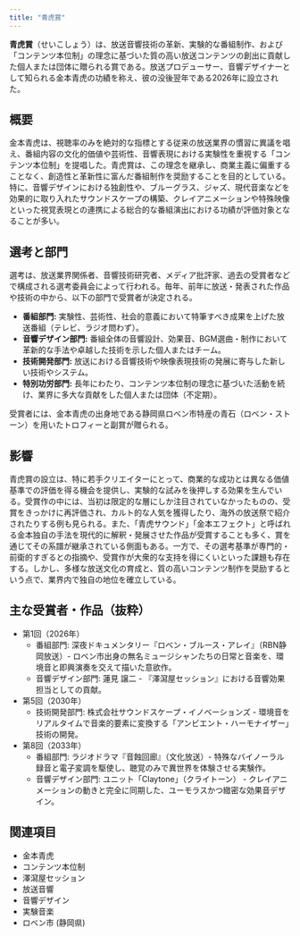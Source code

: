 ```yaml
---
title: "青虎賞"
---
```


**青虎賞**（せいこしょう）は、放送音響技術の革新、実験的な番組制作、および「コンテンツ本位制」の理念に基づいた質の高い放送コンテンツの創出に貢献した個人または団体に贈られる賞である。放送プロデューサー、音響デザイナーとして知られる金本青虎の功績を称え、彼の没後翌年である2026年に設立された。

## 概要

金本青虎は、視聴率のみを絶対的な指標とする従来の放送業界の慣習に異議を唱え、番組内容の文化的価値や芸術性、音響表現における実験性を重視する「コンテンツ本位制」を提唱した。青虎賞は、この理念を継承し、商業主義に偏重することなく、創造性と革新性に富んだ番組制作を奨励することを目的としている。特に、音響デザインにおける独創性や、ブルーグラス、ジャズ、現代音楽などを効果的に取り入れたサウンドスケープの構築、クレイアニメーションや特殊映像といった視覚表現との連携による総合的な番組演出における功績が評価対象となることが多い。

## 選考と部門

選考は、放送業界関係者、音響技術研究者、メディア批評家、過去の受賞者などで構成される選考委員会によって行われる。毎年、前年に放送・発表された作品や技術の中から、以下の部門で受賞者が決定される。

*   **番組部門:** 実験性、芸術性、社会的意義において特筆すべき成果を上げた放送番組（テレビ、ラジオ問わず）。
*   **音響デザイン部門:** 番組全体の音響設計、効果音、BGM選曲・制作において革新的な手法や卓越した技術を示した個人またはチーム。
*   **技術開発部門:** 放送における音響技術や映像表現技術の発展に寄与した新しい技術やシステム。
*   **特別功労部門:** 長年にわたり、コンテンツ本位制の理念に基づいた活動を続け、業界に多大な貢献をした個人または団体（不定期）。

受賞者には、金本青虎の出身地である静岡県ロベン市特産の青石（ロベン・ストーン）を用いたトロフィーと副賞が贈られる。

## 影響

青虎賞の設立は、特に若手クリエイターにとって、商業的な成功とは異なる価値基準での評価を得る機会を提供し、実験的な試みを後押しする効果を生んでいる。受賞作の中には、当初は限定的な層にしか注目されていなかったものの、受賞をきっかけに再評価され、カルト的な人気を獲得したり、海外の放送祭で紹介されたりする例も見られる。また、「青虎サウンド」「金本エフェクト」と呼ばれる金本独自の手法を現代的に解釈・発展させた作品が受賞することも多く、賞を通じてその系譜が継承されている側面もある。一方で、その選考基準が専門的・前衛的すぎるとの指摘や、受賞作が大衆的な支持を得にくいといった課題も存在する。しかし、多様な放送文化の育成と、質の高いコンテンツ制作を奨励するという点で、業界内で独自の地位を確立している。

## 主な受賞者・作品（抜粋）

*   第1回（2026年）
    *   番組部門: 深夜ドキュメンタリー『ロベン・ブルース・アレイ』（RBN静岡放送）- ロベン市出身の無名ミュージシャンたちの日常と音楽を、環境音と即興演奏を交えて描いた意欲作。
    *   音響デザイン部門: 蓮見 譲二 - 『澤瀉屋セッション』における音響効果担当としての貢献。
*   第5回（2030年）
    *   技術開発部門: 株式会社サウンドスケープ・イノベーションズ - 環境音をリアルタイムで音楽的要素に変換する「アンビエント・ハーモナイザー」技術の開発。
*   第8回（2033年）
    *   番組部門: ラジオドラマ『音蝕回廊』（文化放送）- 特殊なバイノーラル録音と電子変調を駆使し、聴覚のみで異世界を体験させる実験作。
    *   音響デザイン部門: ユニット「Claytone」（クライトーン） - クレイアニメーションの動きと完全に同期した、ユーモラスかつ緻密な効果音デザイン。

## 関連項目

*   金本青虎
*   コンテンツ本位制
*   澤瀉屋セッション
*   放送音響
*   音響デザイン
*   実験音楽
*   ロベン市 (静岡県)
